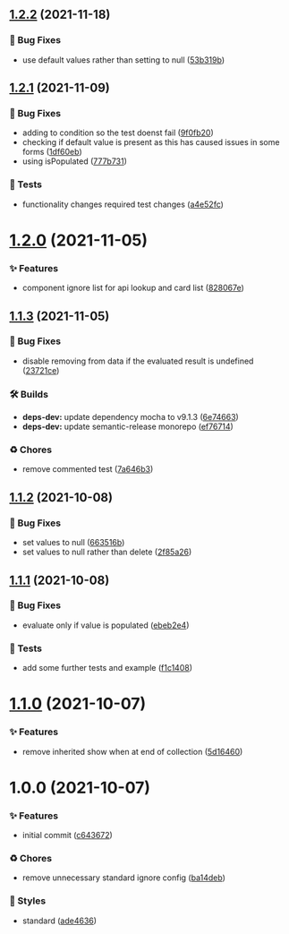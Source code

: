 ## [1.2.2](https://github.com/wmfs/cardscript-post-processor/compare/v1.2.1...v1.2.2) (2021-11-18)


### 🐛 Bug Fixes

* use default values rather than setting to null ([53b319b](https://github.com/wmfs/cardscript-post-processor/commit/53b319b748ff5b94ad3ae38fff5ac6b5a84a03a3))

## [1.2.1](https://github.com/wmfs/cardscript-post-processor/compare/v1.2.0...v1.2.1) (2021-11-09)


### 🐛 Bug Fixes

* adding to condition so the test doenst fail ([9f0fb20](https://github.com/wmfs/cardscript-post-processor/commit/9f0fb2004fb18d629476b59fd6d53d2c3bea7d99))
* checking if default value is present as this has caused issues in some forms ([1df60eb](https://github.com/wmfs/cardscript-post-processor/commit/1df60ebebe1d8b218d9afe46f86529e977e479d9))
* using isPopulated ([777b731](https://github.com/wmfs/cardscript-post-processor/commit/777b731f15883794aaa18681ffb12723c05658cc))


### 🚨 Tests

* functionality changes required test changes ([a4e52fc](https://github.com/wmfs/cardscript-post-processor/commit/a4e52fcd1aa2ece527ae0a224a634b1a529c5354))

# [1.2.0](https://github.com/wmfs/cardscript-post-processor/compare/v1.1.3...v1.2.0) (2021-11-05)


### ✨ Features

* component ignore list for api lookup and card list ([828067e](https://github.com/wmfs/cardscript-post-processor/commit/828067ef635faec1732b35d517a55f8c9d0e8360))

## [1.1.3](https://github.com/wmfs/cardscript-post-processor/compare/v1.1.2...v1.1.3) (2021-11-05)


### 🐛 Bug Fixes

* disable removing from data if the evaluated result is undefined ([23721ce](https://github.com/wmfs/cardscript-post-processor/commit/23721ce940bdc8869ae8a9aceefd9fb2bd14b373))


### 🛠 Builds

* **deps-dev:** update dependency mocha to v9.1.3 ([6e74663](https://github.com/wmfs/cardscript-post-processor/commit/6e74663026fe5505505788b7326879e46c2a9bef))
* **deps-dev:** update semantic-release monorepo ([ef76714](https://github.com/wmfs/cardscript-post-processor/commit/ef767146e2caa878e45a4cd5ff1b0491edbc2064))


### ♻️ Chores

* remove commented test ([7a646b3](https://github.com/wmfs/cardscript-post-processor/commit/7a646b31fdbdd8a4bb5a9834505e48c4c2e01fb3))

## [1.1.2](https://github.com/wmfs/cardscript-post-processor/compare/v1.1.1...v1.1.2) (2021-10-08)


### 🐛 Bug Fixes

* set values to null ([663516b](https://github.com/wmfs/cardscript-post-processor/commit/663516b263e1fbe1572a43f48254d3566dcb23e2))
* set values to null rather than delete ([2f85a26](https://github.com/wmfs/cardscript-post-processor/commit/2f85a26de766cd070c1bbe3a842f31110b850da1))

## [1.1.1](https://github.com/wmfs/cardscript-post-processor/compare/v1.1.0...v1.1.1) (2021-10-08)


### 🐛 Bug Fixes

* evaluate only if value is populated ([ebeb2e4](https://github.com/wmfs/cardscript-post-processor/commit/ebeb2e4e7e38209ed73dc99930e7d4f9560c2125))


### 🚨 Tests

* add some further tests and example ([f1c1408](https://github.com/wmfs/cardscript-post-processor/commit/f1c1408b2b7ed474aa2b769fa721057f8b0ac728))

# [1.1.0](https://github.com/wmfs/cardscript-post-processor/compare/v1.0.0...v1.1.0) (2021-10-07)


### ✨ Features

* remove inherited show when at end of collection ([5d16460](https://github.com/wmfs/cardscript-post-processor/commit/5d164605462cbb240ca995e77aa3b7da74fa227e))

# 1.0.0 (2021-10-07)


### ✨ Features

* initial commit ([c643672](https://github.com/wmfs/cardscript-post-processor/commit/c643672eed8cd088fbf12a453aa31429fc22cc48))


### ♻️ Chores

* remove unnecessary standard ignore config ([ba14deb](https://github.com/wmfs/cardscript-post-processor/commit/ba14deb6b8c53263bb174d877d273cc27d88d906))


### 💎 Styles

* standard ([ade4636](https://github.com/wmfs/cardscript-post-processor/commit/ade463680d695a6fd2fb8f281028f05589f3fab6))
